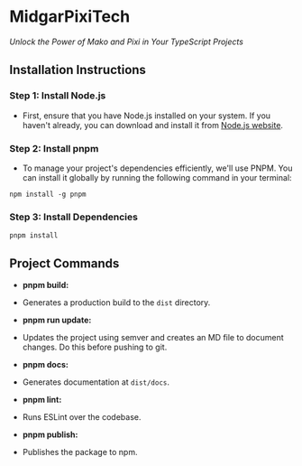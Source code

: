 # **MidgarPixiTech**

_Unlock the Power of Mako and Pixi in Your TypeScript Projects_

## Installation Instructions

### Step 1: Install Node.js

- First, ensure that you have Node.js installed on your system. If you haven't already, you can download and install it from [Node.js website](https://nodejs.org/).

### Step 2: Install pnpm

- To manage your project's dependencies efficiently, we'll use PNPM. You can install it globally by running the following command in your terminal:

`npm install -g pnpm`

### Step 3: Install Dependencies

`pnpm install`

## Project Commands

- **pnpm build:**
- Generates a production build to the `dist` directory.

- **pnpm run update:**
- Updates the project using semver and creates an MD file to document changes. Do this before pushing to git.

- **pnpm docs:**
- Generates documentation at `dist/docs`.

- **pnpm lint:**
- Runs ESLint over the codebase.

- **pnpm publish:**
- Publishes the package to npm.
